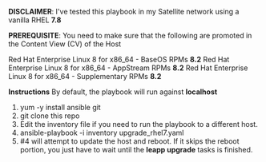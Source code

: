 **DISCLAIMER**:
   I've tested this playbook in my Satellite network using a vanilla RHEL **7.8** 
   
**PREREQUISITE**:
You need to make sure that the following are promoted in the Content View (CV) of the Host

Red Hat Enterprise Linux 8 for x86_64 - BaseOS RPMs **8.2** 
Red Hat Enterprise Linux 8 for x86_64 - AppStream RPMs **8.2**
Red Hat Enterprise Linux 8 for x86_64 - Supplementary RPMs **8.2**

**Instructions**
By default, the playbook will run against **localhost**

1. yum -y install ansible git
2. git clone this repo
3. Edit the inventory file if you need to run the playbook to a different host. 
4. ansible-playbook -i inventory upgrade_rhel7.yaml
5. #4 will attempt to update the host and reboot. If it skips the reboot portion, you just have to wait until the **leapp upgrade** tasks is finished.
